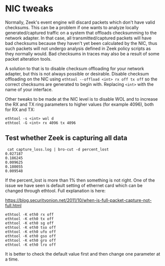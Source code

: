 # NIC tweaks

Normally, Zeek's event engine will discard packets which don't have valid checksums. This can be a problem if one wants to analyze locally generated/captured traffic on a system that offloads checksumming to the network adapter. In that case, all transmitted/captured packets will have bad checksums because they haven't yet been calculated by the NIC, thus such packets will not undergo analysis defined in Zeek policy scripts as they normally would. Bad checksums in traces may also be a result of some packet alteration tools.

A solution to that is to disable checksum offloading for your network adapter, but this is not always possible or desirable. Disable checksum offloading on the NIC using `ethtool --offload <int> rx off tx off` so the correct checksums are generated to begin with. Replacing `<int>` with the name of your interface.

Other tweaks to be made at the NIC level is to disable WOL and to increase the RX and TX ring parameters to higher values (for example 4096), both for RX and TX:
```
ethtool -s <int> wol d
ethtool -G <int> rx 4096 tx 4096
```

## Test whether Zeek is capturing all data

```
 cat capture_loss.log | bro-cut -d percent_lost
0.027187
0.186245
0.009625
0.180055
0.009548
```

If the percent_lost is more than 1% then something is not right. One of the issue we have seen is default setting of ethernet card which can be changed through ethtool.
Full explanation is here:

https://blog.securityonion.net/2011/10/when-is-full-packet-capture-not-full.html
```
ethtool -K eth0 rx off
ethtool -K eth0 tx off
ethtool -K eth0 sg off
ethtool -K eth0 tso off
ethtool -K eth0 ufo off
ethtool -K eth0 gso off
ethtool -K eth0 gro off
ethtool -K eth0 lro off
```

It is better to check the default value first and then change one parameter at a time.



